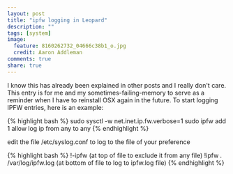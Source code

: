 ```yaml
---
layout: post
title: "ipfw logging in Leopard"
description: ""
tags: [system]
image:
  feature: 8160262732_04666c38b1_o.jpg
  credit: Aaron Addleman
comments: true
share: true
---
```



I know this has already been explained in other posts and I really don't care. This entry is for me and my sometimes-failing-memory to serve as a reminder when I have to reinstall OSX again in the future.
To start logging IPFW entries, here is an example:

{% highlight bash %}
    sudo sysctl -w net.inet.ip.fw.verbose=1
    sudo ipfw add 1 allow log ip from any to any
{% endhighlight %}

edit the file /etc/syslog.conf to log to the file of your preference

{% highlight bash %}
    !-ipfw (at top of file to exclude it from any file)
    !ipfw *.* /var/log/ipfw.log (at bottom of file to log to ipfw.log file)
{% endhighlight %}